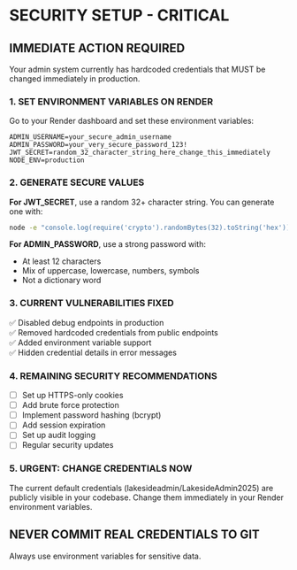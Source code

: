 # SECURITY SETUP - CRITICAL

## IMMEDIATE ACTION REQUIRED

Your admin system currently has hardcoded credentials that MUST be changed immediately in production.

### 1. SET ENVIRONMENT VARIABLES ON RENDER

Go to your Render dashboard and set these environment variables:

```
ADMIN_USERNAME=your_secure_admin_username
ADMIN_PASSWORD=your_very_secure_password_123!
JWT_SECRET=random_32_character_string_here_change_this_immediately
NODE_ENV=production
```

### 2. GENERATE SECURE VALUES

**For JWT_SECRET**, use a random 32+ character string. You can generate one with:
```bash
node -e "console.log(require('crypto').randomBytes(32).toString('hex'))"
```

**For ADMIN_PASSWORD**, use a strong password with:
- At least 12 characters
- Mix of uppercase, lowercase, numbers, symbols
- Not a dictionary word

### 3. CURRENT VULNERABILITIES FIXED

✅ Disabled debug endpoints in production  
✅ Removed hardcoded credentials from public endpoints  
✅ Added environment variable support  
✅ Hidden credential details in error messages  

### 4. REMAINING SECURITY RECOMMENDATIONS

- [ ] Set up HTTPS-only cookies
- [ ] Add brute force protection
- [ ] Implement password hashing (bcrypt)
- [ ] Add session expiration
- [ ] Set up audit logging
- [ ] Regular security updates

### 5. URGENT: CHANGE CREDENTIALS NOW

The current default credentials (lakesideadmin/LakesideAdmin2025) are publicly visible in your codebase. Change them immediately in your Render environment variables.

## NEVER COMMIT REAL CREDENTIALS TO GIT

Always use environment variables for sensitive data.